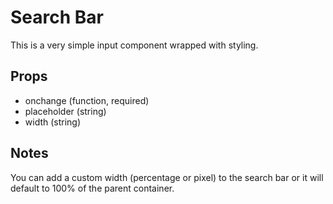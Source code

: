 # Search Bar
This is a very simple input component wrapped with styling. 

## Props
- onchange (function, required)
- placeholder (string)
- width (string)

## Notes
You can add a custom width (percentage or pixel) to the search bar or it will default to 100% of the parent container. 
